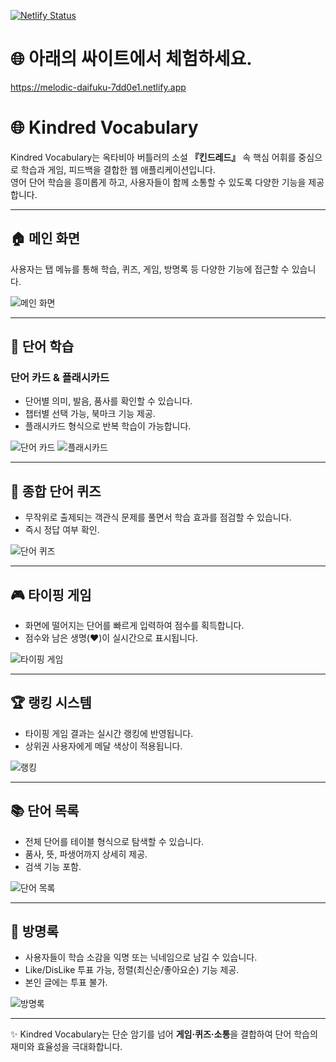 [![Netlify Status](https://api.netlify.com/api/v1/badges/911d4bcb-39b7-4139-9b6b-71a41bb5e9ea/deploy-status)](https://app.netlify.com/projects/melodic-daifuku-7dd0e1/deploys)

# 🌐 아래의 싸이트에서 체험하세요.
https://melodic-daifuku-7dd0e1.netlify.app

# 🌐 Kindred Vocabulary

Kindred Vocabulary는 옥타비아 버틀러의 소설 **『킨드레드』** 속 핵심 어휘를 중심으로 학습과 게임, 피드백을 결합한 웹 애플리케이션입니다.  
영어 단어 학습을 흥미롭게 하고, 사용자들이 함께 소통할 수 있도록 다양한 기능을 제공합니다.

---

## 🏠 메인 화면
사용자는 탭 메뉴를 통해 학습, 퀴즈, 게임, 방명록 등 다양한 기능에 접근할 수 있습니다.

![메인 화면](docs/main.png)

---

## 📖 단어 학습
### 단어 카드 & 플래시카드
- 단어별 의미, 발음, 품사를 확인할 수 있습니다.
- 챕터별 선택 가능, 북마크 기능 제공.
- 플래시카드 형식으로 반복 학습이 가능합니다.

![단어 카드](docs/voca.png)
![플래시카드](docs/flashcard.png)

---

## 📝 종합 단어 퀴즈
- 무작위로 출제되는 객관식 문제를 풀면서 학습 효과를 점검할 수 있습니다.
- 즉시 정답 여부 확인.

![단어 퀴즈](docs/quiz.png)

---

## 🎮 타이핑 게임
- 화면에 떨어지는 단어를 빠르게 입력하여 점수를 획득합니다.
- 점수와 남은 생명(❤️)이 실시간으로 표시됩니다.

![타이핑 게임](docs/vocagame.png)

---

## 🏆 랭킹 시스템
- 타이핑 게임 결과는 실시간 랭킹에 반영됩니다.
- 상위권 사용자에게 메달 색상이 적용됩니다.

![랭킹](docs/ranking.png)

---

## 📚 단어 목록
- 전체 단어를 테이블 형식으로 탐색할 수 있습니다.
- 품사, 뜻, 파생어까지 상세히 제공.
- 검색 기능 포함.

![단어 목록](docs/words.png)

---

## 💬 방명록
- 사용자들이 학습 소감을 익명 또는 닉네임으로 남길 수 있습니다.
- Like/DisLike 투표 가능, 정렬(최신순/좋아요순) 기능 제공.
- 본인 글에는 투표 불가.

![방명록](docs/guestbook.png)



---

✨ Kindred Vocabulary는 단순 암기를 넘어 **게임·퀴즈·소통**을 결합하여 단어 학습의 재미와 효율성을 극대화합니다.
